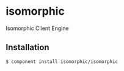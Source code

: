 isomorphic
=================

Isomorphic Client Engine

Installation
------------

```sh
$ component install isomorphic/isomorphic
```